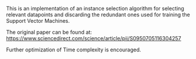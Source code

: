 This is an implementation of an instance selection algorithm for selecting relevant datapoints and discarding the redundant ones used for training the Support Vector Machines.

The original paper can be found at: https://www.sciencedirect.com/science/article/pii/S0950705116304257

Further optimization of Time complexity is encouraged.
